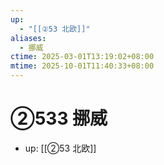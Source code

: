 ```yaml
---
up:
  - "[[②53 北欧]]"
aliases:
  - 挪威
ctime: 2025-03-01T13:19:02+08:00
mtime: 2025-10-01T11:40:33+08:00
---
```


# ②533 挪威

- up: [[②53 北欧]]

